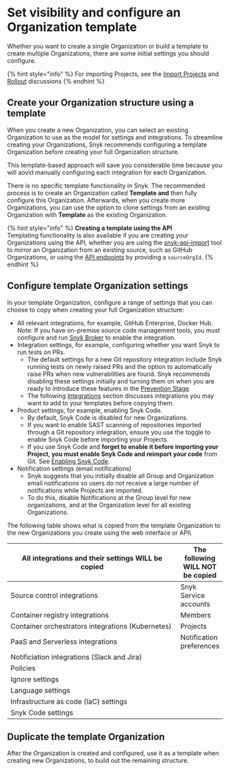 # Set visibility and configure an Organization template

Whether you want to create a single Organization or build a template to create multiple Organizations, there are some initial settings you should configure.&#x20;

{% hint style="info" %}
For importing Projects, see the [Import Projects](../../phase-3-gain-visibility/import-projects.md) and [Rollout](../../phase-5-initial-rollout-to-team/) discussions
{% endhint %}

## Create your Organization structure using a template

When you create a new Organization, you can select an existing Organization to use as the model for settings and integrations. To streamline creating your Organizations, Snyk recommends configuring a template Organization before creating your full Organization structure.

This template-based approach will save you considerable time because you will aovid manually configuring each integration for each Organization.

There is no specific template functionality in Snyk. The recommended process is to create an Organization called **Template and** then fully configure this Organization. Afterwards, when you create more Organizations, you can use the option to clone settings from an existing Organization with **Template** as the existing Organization.

{% hint style="info" %}
**Creating a template using the API**\
Templating functionality is also available if you are creating your Organizations using the API, whether you are using the [snyk-api-import](../../../../snyk-api-info/other-tools/tool-snyk-api-import/) tool to mirror an Organization from an existing source, such as GitHub Organizations, or using the [API endpoints](https://snyk.docs.apiary.io/#reference/organizations/create-organization/create-a-new-organization) by providing a `sourceOrgId`.
{% endhint %}

## Configure template Organization settings

In your template Organization, configure a range of settings that you can choose to copy when creating your full Organization structure:

* All relevant integrations, for example, GitHub Enterprise, Docker Hub.\
  Note: If you have on-premise source code management tools, you must configure and run [Snyk Broker](../../../../enterprise-configuration/snyk-broker/) to enable the integration.
* Integration settings, for example, configuring whether you want Snyk to run tests on PRs.
  * The default settings for a new Git repository integration include Snyk running tests on newly raised PRs and the option to automatically raise PRs when new vulnerabilities are found. Snyk recommends disabling these settings initially and turning them on when you are ready to introduce these features in the [Prevention Stage](../../phase-6-rolling-out-the-prevention-stage/).
  * The following [Integrations](configure-integrations.md) section discusses integrations you may want to add to your templates before copying them.
* Product settings, for example, enabling Snyk Code.
  * By default, Snyk Code is disabled for new Organizations.
  * If you want to enable SAST scanning of repositories imported through a Git repository integration, ensure you use the toggle to enable Snyk Code before importing your Projects.
  * If you use Snyk Code and **forget to enable it before importing your Project, you must enable Snyk Code and reimport your code** from Git. See [Enabling Snyk Code](enable-snyk-code.md).
* Notification settings (email notifications)
  * Snyk suggests that you initially disable all Group and Organization email notifications so users do not receive a large number of notifications while Projects are imported.
  * To do this, disable Notifications at the Group level for new organizations, and at the Organization level for all existing Organizations.

The following table shows what is copied from the template Organization to the new Organizations you create using the web interface or API\


<table><thead><tr><th width="466">All integrations and their settings WILL be copied</th><th>The following WILL NOT be copied</th></tr></thead><tbody><tr><td>Source control integrations</td><td>Snyk Service accounts</td></tr><tr><td>Container registry integrations</td><td>Members</td></tr><tr><td>Container orchestrators integrations (Kubernetes)</td><td>Projects</td></tr><tr><td>PaaS and Serverless integrations</td><td>Notification preferences</td></tr><tr><td>Notificiation integrations (Slack and Jira)</td><td></td></tr><tr><td>Policies</td><td></td></tr><tr><td>Ignore settings</td><td></td></tr><tr><td>Language settings</td><td></td></tr><tr><td>Infrastructure as code (IaC) settings</td><td></td></tr><tr><td>Snyk Code settings</td><td></td></tr></tbody></table>

## Duplicate the template Organization

After the Organization is created and configured, use it as a template when creating new Organizations, to build out the remaining structure.
